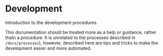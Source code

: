 # Development

Introduction to the development procedures.

This documentation should be treated more as a
help or guidance, rather thatn a procedure. It is unrelated to the processes
described in `/docs/processes`), however, described here are tips and tricks
to make the development easier and more automated.
